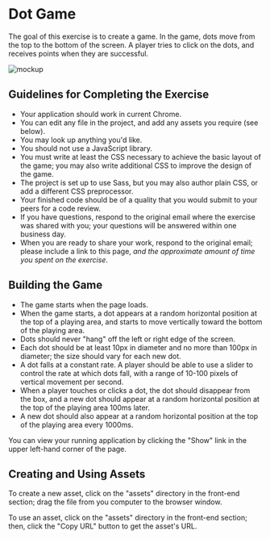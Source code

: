 # Dot Game

The goal of this exercise is to create a game. In the game, dots move from the top to the bottom of the screen. A player tries to click on the dots, and receives points when they are successful.

![mockup](https://cdn.gomix.com/5637e272-75b8-4d60-af04-8b0adc1b8093%2Fscreening-mockup.png)


## Guidelines for Completing the Exercise

- Your application should work in current Chrome. 
- You can edit any file in the project, and add any assets you require (see below).
- You may look up anything you'd like.
- You should not use a JavaScript library.
- You must write at least the CSS necessary to achieve the basic layout of the game; you may also write additional CSS to improve the design of the game. 
- The project is set up to use Sass, but you may also author plain CSS, or add a different CSS preprocessor.
- Your finished code should be of a quality that you would submit to your peers for a code review. 
- If you have questions, respond to the original email where the exercise was shared with you; your questions will be answered within one business day. 
- When you are ready to share your work, respond to the original email; please include a link to this page, _and the approximate amount of time you spent on the exercise_.

## Building the Game

- The game starts when the page loads. 
- When the game starts, a dot appears at a random horizontal position at the top of a playing area, and starts to move vertically toward the bottom of the playing area.
- Dots should never "hang" off the left or right edge of the screen. 
- Each dot should be at least 10px in diameter and no more than 100px in diameter; the size should vary for each new dot.
- A dot falls at a constant rate. A player should be able to use a slider to control the rate at which dots fall, with a range of 10-100 pixels of vertical movement per second.
- When a player touches or clicks a dot, the dot should disappear from the box, and a new dot should appear at a random horizontal position at the top of the playing area 100ms later. 
- A new dot should also appear at a random horizontal position at the top of the playing area every 1000ms.

You can view your running application by clicking the "Show" link in the upper left-hand corner of the page. 

## Creating and Using Assets

To create a new asset, click on the "assets" directory in the front-end section; drag the file from you computer to the browser window.

To use an asset, click on the "assets" directory in the front-end section; then, click the "Copy URL" button to get the asset's URL.